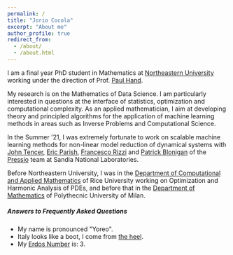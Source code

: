 ```yaml
---
permalink: /
title: "Jorio Cocola"
excerpt: "About me"
author_profile: true
redirect_from: 
  - /about/
  - /about.html
---
```


I am a final year PhD student in Mathematics at [Northeastern University](https://cos.northeastern.edu/mathematics/) 
working under the direction of Prof. [Paul Hand](https://www.ccs.neu.edu/home/hand/index.html).

My research is on the Mathematics of Data Science. I am particularly interested in questions at the interface of statistics, optimization and computational complexity.  As an applied mathematician, I aim at developing theory and principled algorithms for the application of machine learning methods in areas such as Inverse Problems and Computational Science. 

In the Summer '21, I was extremely fortunate to  work on scalable machine learning methods for non-linear model reduction of dynamical systems with [John Tencer](https://jtencer.github.io/), [Eric Parish](https://ericparish.netlify.app/), [Francesco Rizzi](https://sites.google.com/site/rizziwebsite/) and [Patrick Blonigan](https://www.sandia.gov/-pblonig/) of the [Pressio](https://pressio.github.io/) team at Sandia National Laboratories.

Before Northeastern University, I was in the [Department of Computational and Applied Mathematics](https://www.caam.rice.edu/) of Rice University working on Optimization and Harmonic Analysis of PDEs, and before that in the [Department of Mathematics](https://www.mate.polimi.it/) of Polythecnic University of Milan. 


##### Answers to Frequently Asked Questions
- My name is pronounced "Yoreo".
- Italy looks like a boot, I come from [the heel](https://en.wikipedia.org/wiki/Salento). 
- My [Erdos Number](https://en.wikipedia.org/wiki/Erd%C5%91s_number) is: 3.